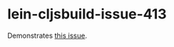 # lein-cljsbuild-issue-413

Demonstrates [this issue](https://github.com/emezeske/lein-cljsbuild/issues/413).
